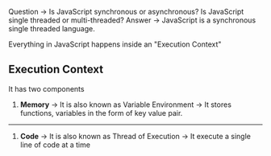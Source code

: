 Question -> Is JavaScript synchronous or asynchronous? Is JavaScript single threaded or multi-threaded?
Answer   -> JavaScript is a  synchronous single threaded language.

Everything in JavaScript happens inside an "Execution Context"

## Execution Context

It has two components
1. **Memory**
-> It is also known as Variable Environment
-> It stores functions, variables  in the form of key value pair.
****
1. **Code**
-> It is also known as Thread of Execution
-> It execute a single line of code at a time
